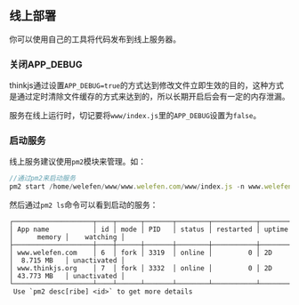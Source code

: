 ## 线上部署

你可以使用自己的工具将代码发布到线上服务器。

### 关闭APP_DEBUG

thinkjs通过设置`APP_DEBUG=true`的方式达到修改文件立即生效的目的，这种方式是通过定时清除文件缓存的方式来达到的，所以长期开启后会有一定的内存泄漏。

服务在线上运行时，切记要将`www/index.js`里的`APP_DEBUG`设置为`false`。

### 启动服务

线上服务建议使用`pm2`模块来管理。如：

```js
//通过pm2来启动服务
pm2 start /home/welefen/www/www.welefen.com/www/index.js -n www.welefen.com
```

然后通过`pm2 ls`命令可以看到启动的服务：

```
┌────────────────────┬────┬──────┬───────┬────────┬───────────┬────────┬─────────────┬─────────────┐
│ App name           │ id │ mode │ PID   │ status │ restarted │ uptime │      memory │    watching │
├────────────────────┼────┼──────┼───────┼────────┼───────────┼────────┼─────────────┼─────────────┤
│ www.welefen.com    │ 6  │ fork │ 3319  │ online │         0 │ 2D     │  8.715 MB   │ unactivated │
│ www.thinkjs.org    │ 7  │ fork │ 3332  │ online │         0 │ 2D     │ 43.773 MB   │ unactivated │
└────────────────────┴────┴──────┴───────┴────────┴───────────┴────────┴─────────────┴─────────────┘
 Use `pm2 desc[ribe] <id>` to get more details
```